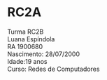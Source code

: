 # RC2A
Turma RC2B<br/>
Luana Espíndola<br/>
RA 1900680<br/>
Nascimento: 28/07/2000<br/>
Idade:19 anos<br/>
Curso: Redes de Computadores
